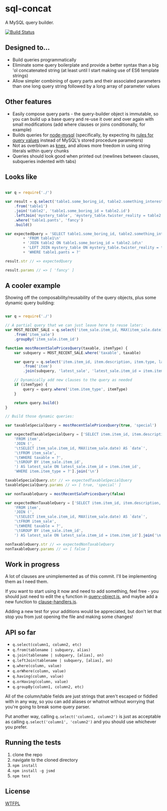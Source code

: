 # sql-concat

A MySQL query builder.

[![Build Status](https://travis-ci.org/TehShrike/sql-concat.svg)](https://travis-ci.org/TehShrike/sql-concat)

## Designed to...

- Build queries programmatically
- Eliminate some query boilerplate and provide a better syntax than a big 'ol concatenated string (at least until I start making use of ES6 template strings)
- Allow simpler combining of query parts and their associated parameters than one long query string followed by a long array of parameter values

## Other features

- Easily compose query parts - the query-builder object is immutable, so you can build up a base query and re-use it over and over again with small modifications (add where clauses or joins conditionally, for example)
- Builds queries for [node-mysql](https://github.com/felixge/node-mysql) (specifically, by expecting its [rules for query values](https://github.com/felixge/node-mysql#escaping-query-values) instead of MySQL's stored procedure parameters)
- Not as overblown as [knex](http://knexjs.org/), and allows more freedom in using string literals within query chunks
- Queries should look good when printed out (newlines between clauses, subqueries indented with tabs)

## Looks like

```js

var q = require('./')

var result = q.select('table1.some_boring_id, table2.something_interesting, mystery_table.surprise')
	.from('table1')
	.join('table2', 'table1.some_boring_id = table2.id')
	.leftJoin('mystery_table', 'mystery_table.twister_reality = table2.probably_null_column')
	.where('table1.pants', 'fancy')
	.build()

var expectedQuery = 'SELECT table1.some_boring_id, table2.something_interesting, mystery_table.surprise\n'
		+ 'FROM table1\n'
		+ 'JOIN table2 ON table1.some_boring_id = table2.id\n'
		+ 'LEFT JOIN mystery_table ON mystery_table.twister_reality = table2.probably_null_column\n'
		+ 'WHERE table1.pants = ?'

result.str // => expectedQuery

result.params // => [ 'fancy' ]

```

## A cooler example

Showing off the composability/reusability of the query objects, plus some dynamic query building:

```js

var q = require('./')

// A partial query that we can just leave here to reuse later:
var MOST_RECENT_SALE = q.select('item_sale.item_id, MAX(item_sale.date) AS `date`')
	.from('item_sale')
	.groupBy('item_sale.item_id')

function mostRecentSalePricesQuery(taxable, itemType) {
	var subquery = MOST_RECENT_SALE.where('taxable', taxable)

	var query = q.select('item.item_id, item.description, item.type, latest_sale.date AS latest_sale_date, latest_sale.price')
		.from('item')
		.join(subquery, 'latest_sale', 'latest_sale.item_id = item.item_id')

	// Dynamically add new clauses to the query as needed
	if (itemType) {
		query = query.where('item.item_type', itemType)
	}

	return query.build()
}

// Build those dynamic queries:

var taxableSpecialQuery = mostRecentSalePricesQuery(true, 'special')

var expectedTaxableSpecialQuery = ['SELECT item.item_id, item.description, item.type, latest_sale.date AS latest_sale_date, latest_sale.price',
	'FROM item',
	'JOIN (',
	'\tSELECT item_sale.item_id, MAX(item_sale.date) AS `date`',
	'\tFROM item_sale',
	'\tWHERE taxable = ?',
	'\tGROUP BY item_sale.item_id',
	') AS latest_sale ON latest_sale.item_id = item.item_id',
	'WHERE item.item_type = ?'].join('\n')

taxableSpecialQuery.str // => expectedTaxableSpecialQuery
taxableSpecialQuery.params // => [ true, 'special' ]

var nonTaxableQuery = mostRecentSalePricesQuery(false)

var expectedNonTaxableQuery = ['SELECT item.item_id, item.description, item.type, latest_sale.date AS latest_sale_date, latest_sale.price',
	'FROM item',
	'JOIN (',
	'\tSELECT item_sale.item_id, MAX(item_sale.date) AS `date`',
	'\tFROM item_sale',
	'\tWHERE taxable = ?',
	'\tGROUP BY item_sale.item_id',
	') AS latest_sale ON latest_sale.item_id = item.item_id'].join('\n')

nonTaxableQuery.str // => expectedNonTaxableQuery
nonTaxableQuery.params // => [ false ]

```

## Work in progress

A lot of clauses are unimplemented as of this commit.  I'll be implementing them as I need them.

If you want to start using it now and need to add something, feel free - you should just need to edit the `q` function in [query-object.js](https://github.com/TehShrike/sql-concat/blob/master/query-object.js), and maybe add a new function to [clause-handlers.js](https://github.com/TehShrike/sql-concat/blob/master/clause-handlers.js).

Adding a new test for your additions would be appreciated, but don't let that stop you from just opening the file and making some changes!

## API so far

- `q.select(column1, column2, etc)`
- `q.from(tablename | subquery, alias)`
- `q.join(tablename | subquery, [alias], on)`
- `q.leftJoin(tablename | subquery, [alias], on)`
- `q.where(column, value)`
- `q.orWhere(column, value)`
- `q.having(column, value)`
- `q.orHaving(column, value)`
- `q.groupBy(column1, column2, etc)`

All of the column/table fields are just strings that aren't escaped or fiddled with in any way, so you can add aliases or whatnot without worrying that you're going to break some query parser.

Put another way, calling `q.select('column1, column2')` is just as acceptable as calling `q.select('column1', 'column2')` and you should use whichever you prefer.

## Running the tests

1. clone the repo
2. navigate to the cloned directory
3. `npm install`
4. `npm install -g jsmd`
5. `npm test`

## License

[WTFPL](http://wtfpl2.com)
